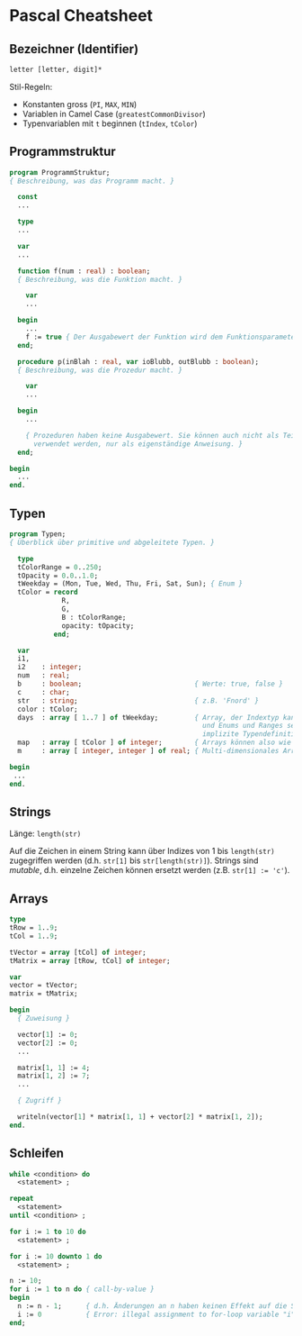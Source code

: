 # Pascal Cheatsheet

## Bezeichner (Identifier)

```pas
letter [letter, digit]*
```

Stil-Regeln:

* Konstanten gross (`PI`, `MAX`, `MIN`)
* Variablen in Camel Case (`greatestCommonDivisor`)
* Typenvariablen mit `t` beginnen (`tIndex`, `tColor`)

## Programmstruktur

```pas
program ProgrammStruktur;
{ Beschreibung, was das Programm macht. }

  const
  ...

  type
  ...

  var
  ...

  function f(num : real) : boolean;
  { Beschreibung, was die Funktion macht. }

    var
    ...

  begin
    ...
    f := true { Der Ausgabewert der Funktion wird dem Funktionsparameter zugewiesen. }
  end;

  procedure p(inBlah : real, var ioBlubb, outBlubb : boolean);
  { Beschreibung, was die Prozedur macht. }

    var
    ...

  begin
    ...

    { Prozeduren haben keine Ausgabewert. Sie können auch nicht als Teile von Ausdrücken
      verwendet werden, nur als eigenständige Anweisung. }
  end;

begin
  ...
end.
```

## Typen

```pas
program Typen;
{ Überblick über primitive und abgeleitete Typen. }

  type
  tColorRange = 0..250;
  tOpacity = 0.0..1.0;
  tWeekday = (Mon, Tue, Wed, Thu, Fri, Sat, Sun); { Enum }
  tColor = record
             R,
             G,
             B : tColorRange;
             opacity: tOpacity;
           end;

  var
  i1,
  i2    : integer;
  num   : real;
  b     : boolean;                            { Werte: true, false }
  c     : char;
  str   : string;                             { z.B. 'Fnord' }
  color : tColor;
  days  : array [ 1..7 ] of tWeekday;         { Array, der Indextyp kann integer, boolean, char
                                                und Enums und Ranges sein; Stil-Regel:
                                                implizite Typendefinitionen wie hier vermeiden }
  map   : array [ tColor ] of integer;        { Arrays können also wie Maps verwendet werden }
  m     : array [ integer, integer ] of real; { Multi-dimensionales Array, z.B. für Matrizen }

begin
 ...
end.
```

## Strings

Länge: `length(str)`

Auf die Zeichen in einem String kann über Indizes von 1 bis `length(str)` zugegriffen werden (d.h. `str[1]` bis `str[length(str)]`). Strings sind _mutable_, d.h. einzelne Zeichen können ersetzt werden (z.B. `str[1] := 'c'`).

## Arrays

```pas
type
tRow = 1..9;
tCol = 1..9;

tVector = array [tCol] of integer;
tMatrix = array [tRow, tCol] of integer;

var
vector = tVector;
matrix = tMatrix;

begin
  { Zuweisung }

  vector[1] := 0;
  vector[2] := 0;
  ...

  matrix[1, 1] := 4;
  matrix[1, 2] := 7;
  ...

  { Zugriff }

  writeln(vector[1] * matrix[1, 1] + vector[2] * matrix[1, 2]);
end.
```

## Schleifen

```pas
while <condition> do
  <statement> ;

repeat
  <statement>
until <condition> ;

for i := 1 to 10 do
  <statement> ;

for i := 10 downto 1 do
  <statement> ;

n := 10;
for i := 1 to n do { call-by-value }
begin
  n := n - 1;      { d.h. Änderungen an n haben keinen Effekt auf die Schleife }
  i := 0           { Error: illegal assignment to for-loop variable "i" }
end;
```
